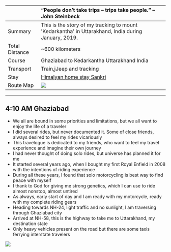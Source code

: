 | | “People don’t take trips – trips take people.” – John Steinbeck|
| :--- | :--- |
| Summary | This is the story of my tracking to mount 'Kedarkantha' in Uttarakhand, India during January, 2019.|
| Total Distance | ~600 kilometers |
| Course | Ghaziabad to Kedarkantha Uttarakhand India |
| Transport | Train,jJeep and tracking |
| Stay | [Himalyan home stay Sankri](http://www.madhubanashram.org)|
| Route Map |![](https://github.com/inbravo/travel/blob/master/january-2019/images/k/route-map.jpg)|

---

##  4:10 AM Ghaziabad
*	We all are bound in some priorities and limitations, but we all want to enjoy the life of a traveler
*	I did several rides, but never documented it. Some of close friends, always desired to feel my rides vicariously
*	This travelogue is dedicated to my friends, who want to feel my travel experience and imagine their own journey
*	I had never thought of doing solo rides, but universe has planned it for me
*	It started several years ago, when I bought my first Royal Enfield in 2008 with the intentions of riding experience
*	During all these years, I found that solo motorcycling is best way to find peace with myself
*	I thank to God for giving me strong genetics, which I can use to ride almost nonstop, almost untired
*	As always, early start of day and I am ready with my motorcycle, ready with my complete riding gears
*	Heading towards NH-24, light traffic and no sunlight, I am traversing through Ghaziabad city
* 	Arrived at NH-58, this is the highway to take me to Uttarakhand, my destination state
*	Only heavy vehicles present on the road but there are some taxis ferrying interstate travelers


![](https://github.com/inbravo/travel/blob/master/september-2017/images/t/IMG_20170909_084635.jpg)
